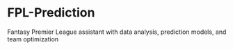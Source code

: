# FPL-Prediction
Fantasy Premier League assistant with data analysis, prediction models, and team optimization
